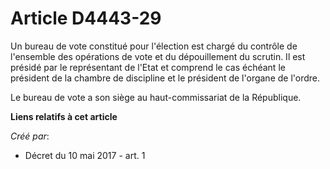 # Article D4443-29

Un bureau de vote constitué pour l'élection est chargé du contrôle de l'ensemble des opérations de vote et du dépouillement
du scrutin. Il est présidé par le représentant de l'Etat et comprend le cas échéant le président de la chambre de discipline
et le président de l'organe de l'ordre.

Le bureau de vote a son siège au haut-commissariat de la République.

**Liens relatifs à cet article**

_Créé par_:

  - Décret du 10 mai 2017 - art. 1
